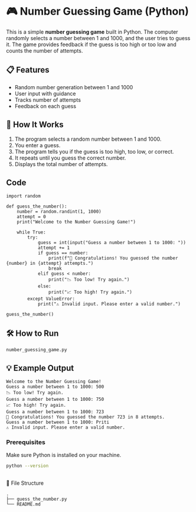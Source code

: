# 🎮 Number Guessing Game (Python)

This is a simple **number guessing game** built in Python. The computer randomly selects a number between 1 and 1000, and the user tries to guess it. The game provides feedback if the guess is too high or too low and counts the number of attempts.

## 📋 Features

- Random number generation between 1 and 1000
- User input with guidance
- Tracks number of attempts
- Feedback on each guess

## 🧠 How It Works

1. The program selects a random number between 1 and 1000.
2. You enter a guess.
3. The program tells you if the guess is too high, too low, or correct.
4. It repeats until you guess the correct number.
5. Displays the total number of attempts.

## Code
```
import random

def guess_the_number():
    number = random.randint(1, 1000)
    attempt = 0
    print("Welcome to the Number Guessing Game!")

    while True:
        try:
            guess = int(input("Guess a number between 1 to 1000: "))
            attempt += 1
            if guess == number:
                print(f"🎉 Congratulations! You guessed the number {number} in {attempt} attempts.")
                break
            elif guess < number:
                print("📉 Too low! Try again.")
            else:
                print("📈 Too high! Try again.")
        except ValueError:
            print("⚠️ Invalid input. Please enter a valid number.")

guess_the_number()

```
## 🛠️ How to Run

```
number_guessing_game.py
```


## 💡 Example Output

```
Welcome to the Number Guessing Game!
Guess a number between 1 to 1000: 500
📉 Too low! Try again.
Guess a number between 1 to 1000: 750
📈 Too high! Try again.
Guess a number between 1 to 1000: 723
🎉 Congratulations! You guessed the number 723 in 8 attempts.
Guess a number between 1 to 1000: Priti
⚠️ Invalid input. Please enter a valid number.

```


### Prerequisites

Make sure Python is installed on your machine.

```bash
python --version
```

## 
📁 File Structure
```
.
├── guess_the_number.py
└── README.md
```

